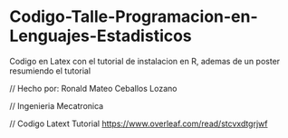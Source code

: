 # Codigo-Talle-Programacion-en-Lenguajes-Estadisticos
Codigo en Latex  con el tutorial de instalacion en R, ademas de un poster resumiendo el tutorial

//
Hecho por: Ronald Mateo Ceballos Lozano

//
Ingenieria Mecatronica

//
Codigo Latext Tutorial
https://www.overleaf.com/read/stcvxdtgrjwf

